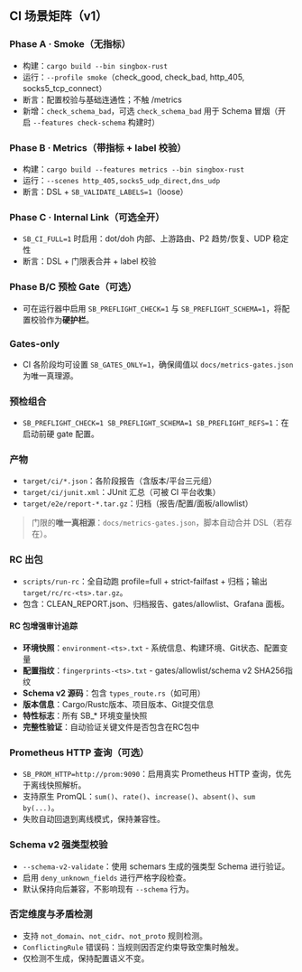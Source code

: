 ## CI 场景矩阵（v1）

### Phase A · Smoke（无指标）
- 构建：`cargo build --bin singbox-rust`
- 运行：`--profile smoke`（check_good, check_bad, http_405, socks5_tcp_connect）
- 断言：配置校验与基础连通性；不触 /metrics
- 新增：`check_schema_bad`，可选 `check_schema_bad` 用于 Schema 冒烟（开启 `--features check-schema` 构建时）

### Phase B · Metrics（带指标 + label 校验）
- 构建：`cargo build --features metrics --bin singbox-rust`
- 运行：`--scenes http_405,socks5_udp_direct,dns_udp`
- 断言：DSL + `SB_VALIDATE_LABELS=1`（loose）

### Phase C · Internal Link（可选全开）
- `SB_CI_FULL=1` 时启用：dot/doh 内部、上游路由、P2 趋势/恢复、UDP 稳定性
- 断言：DSL + 门限表合并 + label 校验

### Phase B/C 预检 Gate（可选）
- 可在运行器中启用 `SB_PREFLIGHT_CHECK=1` 与 `SB_PREFLIGHT_SCHEMA=1`，将配置校验作为**硬护栏**。

### Gates-only
- CI 各阶段均可设置 `SB_GATES_ONLY=1`，确保阈值以 `docs/metrics-gates.json` 为唯一真理源。

### 预检组合
- `SB_PREFLIGHT_CHECK=1 SB_PREFLIGHT_SCHEMA=1 SB_PREFLIGHT_REFS=1`：在启动前硬 gate 配置。

### 产物
- `target/ci/*.json`：各阶段报告（含版本/平台三元组）
- `target/ci/junit.xml`：JUnit 汇总（可被 CI 平台收集）
- `target/e2e/report-*.tar.gz`：归档（报告/配置/面板/allowlist）

> 门限的**唯一真相源**：`docs/metrics-gates.json`，脚本自动合并 DSL（若存在）。

### RC 出包
- `scripts/run-rc`：全自动跑 profile=full + strict-failfast + 归档；输出 `target/rc/rc-<ts>.tar.gz`。
- 包含：CLEAN_REPORT.json、归档报告、gates/allowlist、Grafana 面板。

#### RC 包增强审计追踪
- **环境快照**：`environment-<ts>.txt` - 系统信息、构建环境、Git状态、配置变量
- **配置指纹**：`fingerprints-<ts>.txt` - gates/allowlist/schema v2 SHA256指纹
- **Schema v2 源码**：包含 `types_route.rs`（如可用）
- **版本信息**：Cargo/Rustc版本、项目版本、Git提交信息
- **特性标志**：所有 SB_* 环境变量快照
- **完整性验证**：自动验证关键文件是否包含在RC包中

### Prometheus HTTP 查询（可选）
- `SB_PROM_HTTP=http://prom:9090`：启用真实 Prometheus HTTP 查询，优先于离线快照解析。
- 支持原生 PromQL：`sum()`、`rate()`、`increase()`、`absent()`、`sum by(...)`。
- 失败自动回退到离线模式，保持兼容性。

### Schema v2 强类型校验
- `--schema-v2-validate`：使用 schemars 生成的强类型 Schema 进行验证。
- 启用 `deny_unknown_fields` 进行严格字段检查。
- 默认保持向后兼容，不影响现有 `--schema` 行为。

### 否定维度与矛盾检测
- 支持 `not_domain`、`not_cidr`、`not_proto` 规则检测。
- `ConflictingRule` 错误码：当规则因否定约束导致空集时触发。
- 仅检测不生成，保持配置语义不变。
